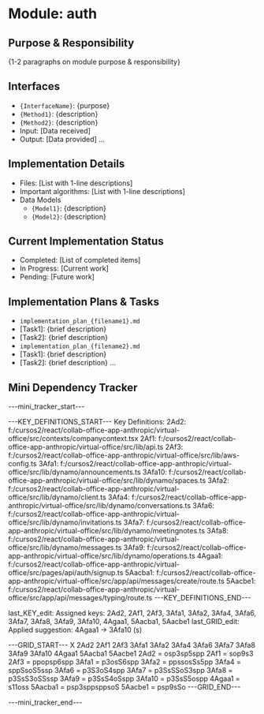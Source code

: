 # Module: auth

## Purpose & Responsibility
{1-2 paragraphs on module purpose & responsibility}

## Interfaces
* `{InterfaceName}`: {purpose}
* `{Method1}`: {description}
* `{Method2}`: {description}
* Input: [Data received]
* Output: [Data provided]
...

## Implementation Details
* Files: [List with 1-line descriptions]
* Important algorithms: [List with 1-line descriptions]
* Data Models
    * `{Model1}`: {description}
    * `{Model2}`: {description}

## Current Implementation Status
* Completed: [List of completed items]
* In Progress: [Current work]
* Pending: [Future work]

## Implementation Plans & Tasks
* `implementation_plan_{filename1}.md`
* [Task1]: {brief description}
* [Task2]: {brief description}
* `implementation_plan_{filename2}.md`
* [Task1]: {brief description}
* [Task2]: {brief description} 
...

## Mini Dependency Tracker
---mini_tracker_start---

---KEY_DEFINITIONS_START---
Key Definitions:
2Ad2: f:/cursos2/react/collab-office-app-anthropic/virtual-office/src/contexts/companycontext.tsx
2Af1: f:/cursos2/react/collab-office-app-anthropic/virtual-office/src/lib/api.ts
2Af3: f:/cursos2/react/collab-office-app-anthropic/virtual-office/src/lib/aws-config.ts
3Afa1: f:/cursos2/react/collab-office-app-anthropic/virtual-office/src/lib/dynamo/announcements.ts
3Afa10: f:/cursos2/react/collab-office-app-anthropic/virtual-office/src/lib/dynamo/spaces.ts
3Afa2: f:/cursos2/react/collab-office-app-anthropic/virtual-office/src/lib/dynamo/client.ts
3Afa4: f:/cursos2/react/collab-office-app-anthropic/virtual-office/src/lib/dynamo/conversations.ts
3Afa6: f:/cursos2/react/collab-office-app-anthropic/virtual-office/src/lib/dynamo/invitations.ts
3Afa7: f:/cursos2/react/collab-office-app-anthropic/virtual-office/src/lib/dynamo/meetingnotes.ts
3Afa8: f:/cursos2/react/collab-office-app-anthropic/virtual-office/src/lib/dynamo/messages.ts
3Afa9: f:/cursos2/react/collab-office-app-anthropic/virtual-office/src/lib/dynamo/operations.ts
4Agaa1: f:/cursos2/react/collab-office-app-anthropic/virtual-office/src/pages/api/auth/signup.ts
5Aacba1: f:/cursos2/react/collab-office-app-anthropic/virtual-office/src/app/api/messages/create/route.ts
5Aacbe1: f:/cursos2/react/collab-office-app-anthropic/virtual-office/src/app/api/messages/typing/route.ts
---KEY_DEFINITIONS_END---

last_KEY_edit: Assigned keys: 2Ad2, 2Af1, 2Af3, 3Afa1, 3Afa2, 3Afa4, 3Afa6, 3Afa7, 3Afa8, 3Afa9, 3Afa10, 4Agaa1, 5Aacba1, 5Aacbe1
last_GRID_edit: Applied suggestion: 4Agaa1 -> 3Afa10 (s)

---GRID_START---
X 2Ad2 2Af1 2Af3 3Afa1 3Afa2 3Afa4 3Afa6 3Afa7 3Afa8 3Afa9 3Afa10 4Agaa1 5Aacba1 5Aacbe1
2Ad2 = osp3sp5spp
2Af1 = sop9s3
2Af3 = ppopsp6spp
3Afa1 = p3osS6spp
3Afa2 = ppssosSs5pp
3Afa4 = sppSsoS5ssp
3Afa6 = p3S3oS4spp
3Afa7 = p3SsSSoS3spp
3Afa8 = p3SsS3oSSssp
3Afa9 = p3SsS4oSspp
3Afa10 = p3SsS5ospp
4Agaa1 = s11oss
5Aacba1 = psp3sppsppsoS
5Aacbe1 = psp9sSo
---GRID_END---

---mini_tracker_end---
